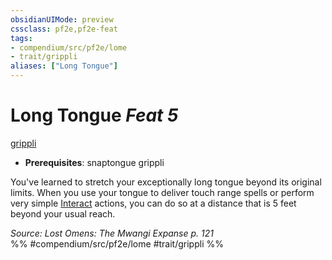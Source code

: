 ```yaml
---
obsidianUIMode: preview
cssclass: pf2e,pf2e-feat
tags:
- compendium/src/pf2e/lome
- trait/grippli
aliases: ["Long Tongue"]
---
```

# Long Tongue  *Feat 5*  
[grippli](../../rules/traits/grippli-b2.md)  

- **Prerequisites**: snaptongue grippli

You've learned to stretch your exceptionally long tongue beyond its original limits. When you use your tongue to deliver touch range spells or perform very simple [Interact](../../rules/actions/interact.md) actions, you can do so at a distance that is 5 feet beyond your usual reach.

*Source: Lost Omens: The Mwangi Expanse p. 121*  
%% #compendium/src/pf2e/lome #trait/grippli %%